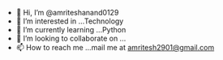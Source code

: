 - 👋 Hi, I’m @amriteshanand0129
- 👀 I’m interested in ...Technology
- 🌱 I’m currently learning ...Python
- 💞️ I’m looking to collaborate on ...
- 📫 How to reach me ...mail me at amritesh2901@gmail.com

<!---
amriteshanand0129/amriteshanand0129 is a ✨ special ✨ repository because its `README.md` (this file) appears on your GitHub profile.
You can click the Preview link to take a look at your changes.
--->
